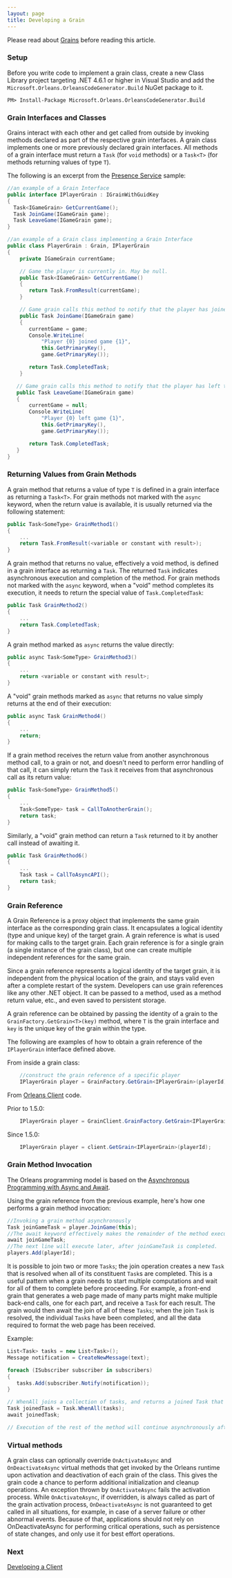 ```yaml
---
layout: page
title: Developing a Grain
---
```


Please read about [Grains](Grains.md) before reading this article.

### Setup

Before you write code to implement a grain class, create a new Class Library project targeting .NET 4.6.1 or higher in Visual Studio and add the `Microsoft.Orleans.OrleansCodeGenerator.Build` NuGet package to it.

```
PM> Install-Package Microsoft.Orleans.OrleansCodeGenerator.Build
```

### Grain Interfaces and Classes

Grains interact with each other and get called from outside by invoking methods declared as part of the respective grain interfaces.
A grain class implements one or more previously declared grain interfaces.
All methods of a grain interface must return a `Task` (for `void` methods) or a `Task<T>` (for methods returning values of type `T`).

The following is an excerpt from the [Presence Service](../Samples-Overview/Presence-Service.md) sample:

```csharp
//an example of a Grain Interface
public interface IPlayerGrain : IGrainWithGuidKey
{
  Task<IGameGrain> GetCurrentGame();
  Task JoinGame(IGameGrain game);
  Task LeaveGame(IGameGrain game);
}

//an example of a Grain class implementing a Grain Interface
public class PlayerGrain : Grain, IPlayerGrain
{
    private IGameGrain currentGame;

    // Game the player is currently in. May be null.
    public Task<IGameGrain> GetCurrentGame()
    {
       return Task.FromResult(currentGame);
    }

    // Game grain calls this method to notify that the player has joined the game.
    public Task JoinGame(IGameGrain game)
    {
       currentGame = game;
       Console.WriteLine(
           "Player {0} joined game {1}", 
           this.GetPrimaryKey(),
           game.GetPrimaryKey());

       return Task.CompletedTask;
    }

   // Game grain calls this method to notify that the player has left the game.
   public Task LeaveGame(IGameGrain game)
   {
       currentGame = null;
       Console.WriteLine(
           "Player {0} left game {1}",
           this.GetPrimaryKey(),
           game.GetPrimaryKey());

       return Task.CompletedTask;
   }
}
```

### Returning Values from Grain Methods

A grain method that returns a value of type `T` is defined in a grain interface as returning a `Task<T>`.
For grain methods not marked with the `async` keyword, when the return value is available, it is usually returned via the following statement:
```csharp
public Task<SomeType> GrainMethod1()
{
    ...
    return Task.FromResult(<variable or constant with result>);
}
```

A grain method that returns no value, effectively a void method, is defined in a grain interface as returning a `Task`.
The returned `Task` indicates asynchronous execution and completion of the method.
For grain methods not marked with the `async` keyword, when a "void" method completes its execution, it needs to return the special value of `Task.CompletedTask`:
```csharp
public Task GrainMethod2()
{
    ...
    return Task.CompletedTask;
}
```

A grain method marked as `async` returns the value directly:
```csharp
public async Task<SomeType> GrainMethod3()
{
    ...
    return <variable or constant with result>;
}
```
A "void" grain methods marked as `async` that returns no value simply returns at the end of their execution:
```csharp
public async Task GrainMethod4()
{
    ...
    return;
}
```

If a grain method receives the return value from another asynchronous method call, to a grain or not, and doesn't need to perform error handling of that call, it can simply return the `Task` it receives from that asynchronous call as its return value:
```csharp
public Task<SomeType> GrainMethod5()
{
    ...
    Task<SomeType> task = CallToAnotherGrain();
    return task;
}
```
Similarly, a "void" grain method can return a `Task` returned to it by another call instead of awaiting it.
```csharp
public Task GrainMethod6()
{
    ...
    Task task = CallToAsyncAPI();
    return task;
}
```

### Grain Reference

A Grain Reference is a proxy object that implements the same grain interface as the corresponding grain class.
It encapsulates a logical identity (type and unique key) of the target grain.
A grain reference is what is used for making calls to the target grain.
Each grain reference is for a single grain (a single instance of the grain class), but one can create multiple independent references for the same grain.

Since a grain reference represents a logical identity of the target grain, it is independent from the physical location of the grain, and stays valid even after a complete restart of the system.
Developers can use grain references like any other .NET object.
It can be passed to a method, used as a method return value, etc., and even saved to persistent storage. 

A grain reference can be obtained by passing the identity of a grain to the `GrainFactory.GetGrain<T>(key)` method, where `T` is the grain interface and `key` is the unique key of the grain within the type. 

The following are examples of how to obtain a grain reference of the `IPlayerGrain` interface defined above.

From inside a grain class:

```csharp
    //construct the grain reference of a specific player
    IPlayerGrain player = GrainFactory.GetGrain<IPlayerGrain>(playerId);
```

From [Orleans Client](Developing-a-Client.md) code.

Prior to 1.5.0:
```csharp
    IPlayerGrain player = GrainClient.GrainFactory.GetGrain<IPlayerGrain>(playerId);
```

Since 1.5.0:
```csharp
    IPlayerGrain player = client.GetGrain<IPlayerGrain>(playerId);
```

### Grain Method Invocation

The Orleans programming model is based on the [Asynchronous Programming with Async and Await](https://msdn.microsoft.com/en-us/library/hh191443.aspx).

Using the grain reference from the previous example, here's how one performs a grain method invocation:

```csharp
//Invoking a grain method asynchronously
Task joinGameTask = player.JoinGame(this);
//The await keyword effectively makes the remainder of the method execute asynchronously at a later point (upon completion of the Task being awaited) without blocking the thread.
await joinGameTask;
//The next line will execute later, after joinGameTask is completed.
players.Add(playerId);

```

It is possible to join two or more `Tasks`; the join operation creates a new `Task` that is resolved when all of its constituent `Task`s are completed.
This is a useful pattern when a grain needs to start multiple computations and wait for all of them to complete before proceeding.
For example, a front-end grain that generates a web page made of many parts might make multiple back-end calls, one for each part, and receive a `Task` for each result.
The grain would then await the join of all of these `Tasks`; when the join `Task` is resolved, the individual `Task`s have been completed, and all the data required to format the web page has been received.

Example:

``` csharp
List<Task> tasks = new List<Task>();
Message notification = CreateNewMessage(text);

foreach (ISubscriber subscriber in subscribers)
{
   tasks.Add(subscriber.Notify(notification));
}

// WhenAll joins a collection of tasks, and returns a joined Task that will be resolved when all of the individual notification Tasks are resolved.
Task joinedTask = Task.WhenAll(tasks);
await joinedTask;

// Execution of the rest of the method will continue asynchronously after joinedTask is resolve.
```

### Virtual methods

A grain class can optionally override `OnActivateAsync` and `OnDeactivateAsync` virtual methods that get invoked by the Orleans runtime upon activation and deactivation of each grain of the class.
This gives the grain code a chance to perform additional initialization and cleanup operations.
An exception thrown by `OnActivateAsync` fails the activation process.
While `OnActivateAsync`, if overridden, is always called as part of the grain activation process, `OnDeactivateAsync` is not guaranteed to get called in all situations, for example, in case of a server failure or other abnormal events.
Because of that, applications should not rely on OnDeactivateAsync for performing critical operations, such as persistence of state changes, and only use it for best effort operations.

### Next

[Developing a Client](Developing-a-Client.md)
